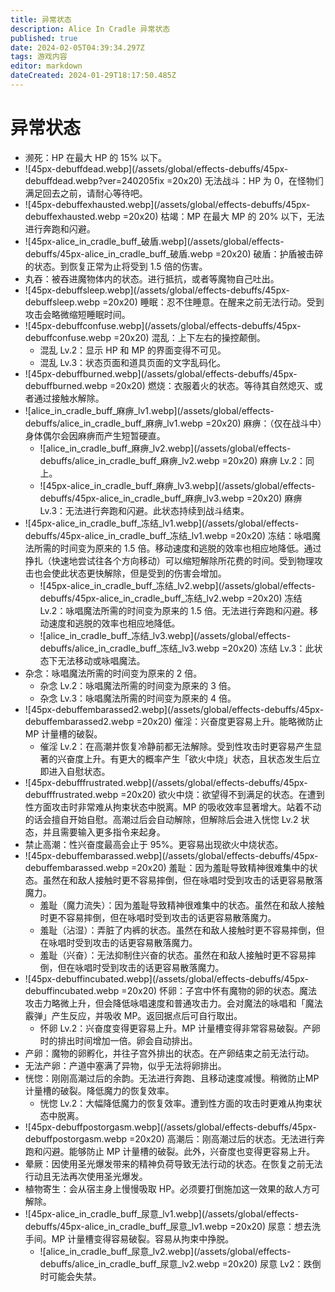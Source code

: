 ```yaml
---
title: 异常状态
description: Alice In Cradle 异常状态
published: true
date: 2024-02-05T04:39:34.297Z
tags: 游戏内容
editor: markdown
dateCreated: 2024-01-29T18:17:50.485Z
---
```


# 异常状态

- 濒死：HP 在最大 HP 的 15% 以下。
- ![45px-debuffdead.webp](/assets/global/effects-debuffs/45px-debuffdead.webp?ver=240205fix =20x20) 无法战斗：HP 为 0，在怪物们满足回去之前，请耐心等待吧。
- ![45px-debuffexhausted.webp](/assets/global/effects-debuffs/45px-debuffexhausted.webp =20x20) 枯竭：MP 在最大 MP 的 20% 以下，无法进行奔跑和闪避。
- ![45px-alice_in_cradle_buff_破盾.webp](/assets/global/effects-debuffs/45px-alice_in_cradle_buff_破盾.webp =20x20) 破盾：护盾被击碎的状态。到恢复正常为止将受到 1.5 倍的伤害。
- 丸吞：被吞进魔物体内的状态。进行抵抗，或者等魔物自己吐出。
- ![45px-debuffsleep.webp](/assets/global/effects-debuffs/45px-debuffsleep.webp =20x20) 睡眠：忍不住睡意。在醒来之前无法行动。受到攻击会略微缩短睡眠时间。
- ![45px-debuffconfuse.webp](/assets/global/effects-debuffs/45px-debuffconfuse.webp =20x20) 混乱：上下左右的操控颠倒。
  - 混乱 Lv.2：显示 HP 和 MP 的界面变得不可见。
  - 混乱 Lv.3：状态页面和道具页面的文字乱码化。
- ![45px-debuffburned.webp](/assets/global/effects-debuffs/45px-debuffburned.webp =20x20) 燃烧：衣服着火的状态。等待其自然熄灭、或者通过接触水解除。
- ![alice_in_cradle_buff_麻痹_lv1.webp](/assets/global/effects-debuffs/alice_in_cradle_buff_麻痹_lv1.webp =20x20) 麻痹：（仅在战斗中）身体偶尔会因麻痹而产生短暂硬直。
  - ![alice_in_cradle_buff_麻痹_lv2.webp](/assets/global/effects-debuffs/alice_in_cradle_buff_麻痹_lv2.webp =20x20) 麻痹 Lv.2：同上。
  - ![45px-alice_in_cradle_buff_麻痹_lv3.webp](/assets/global/effects-debuffs/45px-alice_in_cradle_buff_麻痹_lv3.webp =20x20) 麻痹 Lv.3：无法进行奔跑和闪避。此状态持续到战斗结束。
- ![45px-alice_in_cradle_buff_冻结_lv1.webp](/assets/global/effects-debuffs/45px-alice_in_cradle_buff_冻结_lv1.webp =20x20) 冻结：咏唱魔法所需的时间变为原来的 1.5 倍。移动速度和逃脱的效率也相应地降低。通过挣扎（快速地尝试往各个方向移动）可以缩短解除所花费的时间。受到物理攻击也会使此状态更快解除，但是受到的伤害会增加。
  - ![45px-alice_in_cradle_buff_冻结_lv2.webp](/assets/global/effects-debuffs/45px-alice_in_cradle_buff_冻结_lv2.webp =20x20) 冻结 Lv.2：咏唱魔法所需的时间变为原来的 1.5 倍。无法进行奔跑和闪避。移动速度和逃脱的效率也相应地降低。
  - ![alice_in_cradle_buff_冻结_lv3.webp](/assets/global/effects-debuffs/alice_in_cradle_buff_冻结_lv3.webp =20x20) 冻结 Lv.3：此状态下无法移动或咏唱魔法。
- 杂念：咏唱魔法所需的时间变为原来的 2 倍。
  - 杂念 Lv.2：咏唱魔法所需的时间变为原来的 3 倍。
  - 杂念 Lv.3：咏唱魔法所需的时间变为原来的 4 倍。
- ![45px-debuffembarassed2.webp](/assets/global/effects-debuffs/45px-debuffembarassed2.webp =20x20) 催淫：兴奋度更容易上升。能略微防止 MP 计量槽的破裂。
  - 催淫 Lv.2：在高潮并恢复冷静前都无法解除。受到性攻击时更容易产生显著的兴奋度上升。有更大的概率产生「欲火中烧」状态，且状态发生后立即进入自慰状态。
- ![45px-debufffrustrated.webp](/assets/global/effects-debuffs/45px-debufffrustrated.webp =20x20) 欲火中烧：欲望得不到满足的状态。在遭到性方面攻击时非常难从拘束状态中脱离。MP 的吸收效率显著增大。站着不动的话会擅自开始自慰。高潮过后会自动解除，但解除后会进入恍惚 Lv.2 状态，并且需要输入更多指令来起身。
- 禁止高潮：性兴奋度最高会止于 95%。更容易出现欲火中烧状态。
- ![45px-debuffembarassed.webp](/assets/global/effects-debuffs/45px-debuffembarassed.webp =20x20) 羞耻：因为羞耻导致精神很难集中的状态。虽然在和敌人接触时更不容易摔倒，但在咏唱时受到攻击的话更容易散落魔力。
  - 羞耻（魔力流失）：因为羞耻导致精神很难集中的状态。虽然在和敌人接触时更不容易摔倒，但在咏唱时受到攻击的话更容易散落魔力。
  - 羞耻（沾湿）：弄脏了内裤的状态。虽然在和敌人接触时更不容易摔倒，但在咏唱时受到攻击的话更容易散落魔力。
  - 羞耻（兴奋）：无法抑制住兴奋的状态。虽然在和敌人接触时更不容易摔倒，但在咏唱时受到攻击的话更容易散落魔力。
- ![45px-debuffincubated.webp](/assets/global/effects-debuffs/45px-debuffincubated.webp =20x20) 怀卵：子宫中怀有魔物的卵的状态。魔法攻击力略微上升，但会降低咏唱速度和普通攻击力。会对魔法的咏唱和「魔法霰弹」产生反应，并吸收 MP。返回据点后可自行取出。
  - 怀卵 Lv.2：兴奋度变得更容易上升。MP 计量槽变得非常容易破裂。产卵时的排出时间增加一倍。卵会自动排出。
- 产卵：魔物的卵孵化，并往子宫外排出的状态。在产卵结束之前无法行动。
- 无法产卵：产道中塞满了异物，似乎无法将卵排出。
- 恍惚：刚刚高潮过后的余韵。无法进行奔跑、且移动速度减慢。稍微防止MP计量槽的破裂。降低魔力的恢复效率。
  - 恍惚 Lv.2：大幅降低魔力的恢复效率。遭到性方面的攻击时更难从拘束状态中脱离。
- ![45px-debuffpostorgasm.webp](/assets/global/effects-debuffs/45px-debuffpostorgasm.webp =20x20) 高潮后：刚高潮过后的状态。无法进行奔跑和闪避。能够防止 MP 计量槽的破裂。此外，兴奋度也变得更容易上升。
- 晕厥：因使用圣光爆发带来的精神负荷导致无法行动的状态。在恢复之前无法行动且无法再次使用圣光爆发。
- 植物寄生：会从宿主身上慢慢吸取 HP。必须要打倒施加这一效果的敌人方可解除。
- ![45px-alice_in_cradle_buff_尿意_lv1.webp](/assets/global/effects-debuffs/45px-alice_in_cradle_buff_尿意_lv1.webp =20x20) 尿意：想去洗手间。MP 计量槽变得容易破裂。容易从拘束中挣脱。
  - ![alice_in_cradle_buff_尿意_lv2.webp](/assets/global/effects-debuffs/alice_in_cradle_buff_尿意_lv2.webp =20x20) 尿意 Lv2：跌倒时可能会失禁。
